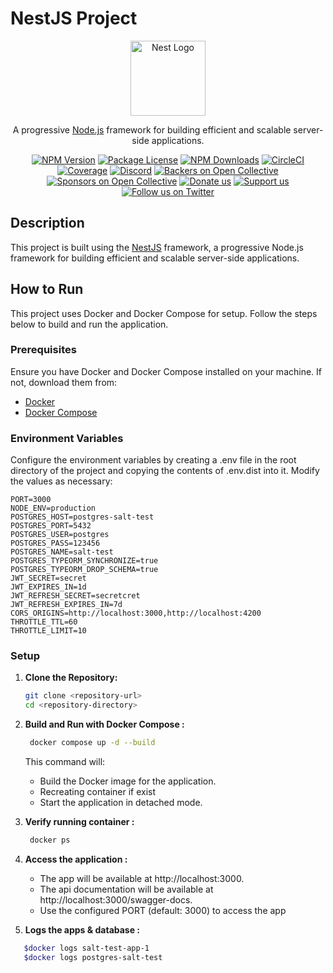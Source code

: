 # NestJS Project

<p align="center">
  <a href="http://nestjs.com/" target="blank"><img src="https://nestjs.com/img/logo-small.svg" width="120" alt="Nest Logo" /></a>
</p>

[circleci-image]: https://img.shields.io/circleci/build/github/nestjs/nest/master?token=abc123def456
[circleci-url]: https://circleci.com/gh/nestjs/nest

  <p align="center">A progressive <a href="http://nodejs.org" target="_blank">Node.js</a> framework for building efficient and scalable server-side applications.</p>
    <p align="center">
<a href="https://www.npmjs.com/~nestjscore" target="_blank"><img src="https://img.shields.io/npm/v/@nestjs/core.svg" alt="NPM Version" /></a>
<a href="https://www.npmjs.com/~nestjscore" target="_blank"><img src="https://img.shields.io/npm/l/@nestjs/core.svg" alt="Package License" /></a>
<a href="https://www.npmjs.com/~nestjscore" target="_blank"><img src="https://img.shields.io/npm/dm/@nestjs/common.svg" alt="NPM Downloads" /></a>
<a href="https://circleci.com/gh/nestjs/nest" target="_blank"><img src="https://img.shields.io/circleci/build/github/nestjs/nest/master" alt="CircleCI" /></a>
<a href="https://coveralls.io/github/nestjs/nest?branch=master" target="_blank"><img src="https://coveralls.io/repos/github/nestjs/nest/badge.svg?branch=master#9" alt="Coverage" /></a>
<a href="https://discord.gg/G7Qnnhy" target="_blank"><img src="https://img.shields.io/badge/discord-online-brightgreen.svg" alt="Discord"/></a>
<a href="https://opencollective.com/nest#backer" target="_blank"><img src="https://opencollective.com/nest/backers/badge.svg" alt="Backers on Open Collective" /></a>
<a href="https://opencollective.com/nest#sponsor" target="_blank"><img src="https://opencollective.com/nest/sponsors/badge.svg" alt="Sponsors on Open Collective" /></a>
  <a href="https://paypal.me/kamilmysliwiec" target="_blank"><img src="https://img.shields.io/badge/Donate-PayPal-ff3f59.svg" alt="Donate us"/></a>
    <a href="https://opencollective.com/nest#sponsor"  target="_blank"><img src="https://img.shields.io/badge/Support%20us-Open%20Collective-41B883.svg" alt="Support us"></a>
  <a href="https://twitter.com/nestframework" target="_blank"><img src="https://img.shields.io/twitter/follow/nestframework.svg?style=social&label=Follow" alt="Follow us on Twitter"></a>
</p>
  <!--[![Backers on Open Collective](https://opencollective.com/nest/backers/badge.svg)](https://opencollective.com/nest#backer)
  [![Sponsors on Open Collective](https://opencollective.com/nest/sponsors/badge.svg)](https://opencollective.com/nest#sponsor)-->

## Description

This project is built using the [NestJS](https://nestjs.com/) framework, a progressive Node.js framework for building efficient and scalable server-side applications.

## How to Run

This project uses Docker and Docker Compose for setup. Follow the steps below to build and run the application.

### Prerequisites

Ensure you have Docker and Docker Compose installed on your machine. If not, download them from:
- [Docker](https://www.docker.com/get-started)
- [Docker Compose](https://docs.docker.com/compose/install/)

###  Environment Variables

Configure the environment variables by creating a .env file in the root directory of the project and copying the contents of .env.dist into it. Modify the values as necessary:

```
PORT=3000
NODE_ENV=production
POSTGRES_HOST=postgres-salt-test
POSTGRES_PORT=5432
POSTGRES_USER=postgres
POSTGRES_PASS=123456
POSTGRES_NAME=salt-test
POSTGRES_TYPEORM_SYNCHRONIZE=true
POSTGRES_TYPEORM_DROP_SCHEMA=true
JWT_SECRET=secret
JWT_EXPIRES_IN=1d
JWT_REFRESH_SECRET=secretcret
JWT_REFRESH_EXPIRES_IN=7d
CORS_ORIGINS=http://localhost:3000,http://localhost:4200
THROTTLE_TTL=60
THROTTLE_LIMIT=10
```

### Setup

1. **Clone the Repository:**
   ```bash
   git clone <repository-url>
   cd <repository-directory>

2. **Build and Run with Docker Compose :**
   ```bash
    docker compose up -d --build
   ```

    This command will:

    - Build the Docker image for the application.
    - Recreating container if exist
    - Start the application in detached mode.

3. **Verify running container :**
   ```bash
    docker ps
   ```

4. **Access the application :**
   - The app will be available at http://localhost:3000.
   - The api documentation will be available at http://localhost:3000/swagger-docs.
   - Use the configured PORT (default: 3000) to access the app

4. **Logs the apps & database :**
```bash
   $docker logs salt-test-app-1
   $docker logs postgres-salt-test
```